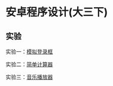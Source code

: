 # 安卓程序设计(大三下)

## 实验

实验一：[模拟登录框](./LoginDemo)

实验二：[简单计算器](./CalculatorDemo)

实验三：[音乐播放器](./MusicPlayer)